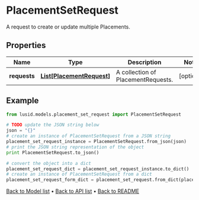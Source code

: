 # PlacementSetRequest

A request to create or update multiple Placements.

## Properties
Name | Type | Description | Notes
------------ | ------------- | ------------- | -------------
**requests** | [**List[PlacementRequest]**](PlacementRequest.md) | A collection of PlacementRequests. | [optional] 

## Example

```python
from lusid.models.placement_set_request import PlacementSetRequest

# TODO update the JSON string below
json = "{}"
# create an instance of PlacementSetRequest from a JSON string
placement_set_request_instance = PlacementSetRequest.from_json(json)
# print the JSON string representation of the object
print PlacementSetRequest.to_json()

# convert the object into a dict
placement_set_request_dict = placement_set_request_instance.to_dict()
# create an instance of PlacementSetRequest from a dict
placement_set_request_form_dict = placement_set_request.from_dict(placement_set_request_dict)
```
[Back to Model list](../README.md#documentation-for-models) &#8226; [Back to API list](../README.md#documentation-for-api-endpoints) &#8226; [Back to README](../README.md)



